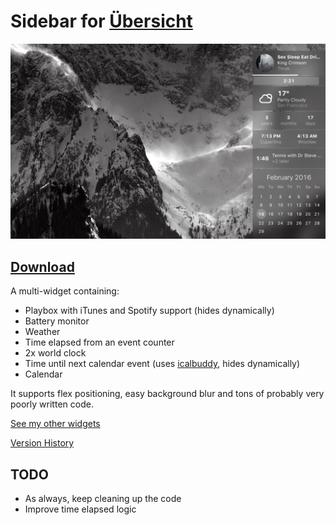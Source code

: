 # Sidebar for [Übersicht](http://tracesof.net/uebersicht/)

![](https://raw.githubusercontent.com/Pe8er/Sidebar.Widget/master/screenshot.png)

## [Download](https://github.com/Pe8er/Sidebar.Widget/raw/master/Sidebar.widget.zip)

A multi-widget containing:
- Playbox with iTunes and Spotify support (hides dynamically)
- Battery monitor
- Weather
- Time elapsed from an event counter
- 2x world clock
- Time until next calendar event (uses [icalbuddy](http://hasseg.org/icalBuddy/), hides dynamically)
- Calendar

It supports flex positioning, easy background blur and tons of probably very poorly written code.

[See my other widgets](https://github.com/Pe8er/Ubersicht-Widgets)

[Version History](https://github.com/Pe8er/Sidebar.Widget/wiki/Version-History)

## TODO

- As always, keep cleaning up the code
- Improve time elapsed logic
